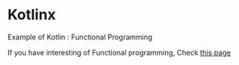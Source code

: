 # Kotlinx
Example of Kotlin : Functional Programming


If you have interesting of Functional programming, Check [this page](https://github.com/nok3zy/kotlinx/tree/master/src/test/kotlin)

